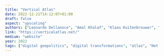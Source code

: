 ```yaml
---
title: "Vertical Atlas"
date: 2022-12-21T14:12:07+01:00
draft: false
aspect: "upscaling"
authors: ["Leonardo Dellanoce", "Amal Khalaf", "Klaas Kuitenbrouwer", "Nanjala Nyabola", "Renée Roukens", "Arthur Steiner", "Mi You"]
link: "https://verticalatlas.net/"
medium: "website"
year: 2022
tags: ["digital geopolitics", "digital transformations", "atlas", "Het Nieuwe Instituut", "Digital Earth research fellowship", "Sophia Al Maria, Heba Y. Amin, Lotte Arndt, Benjamin H. Bratton, Kévin Bray, James Bridle, Ingrid Burrington, Adriana Bustos, Ben Cerveny, Guo Cheng, Chimurenga, Cristina Cochior, Sounak Das, Data Justice Lab (Philippa Metcalfe, Fieke Jansen), Pablo DeSoto, Alexis Destoop, Marjolijn Dijkman, DISNOVATION.ORG, Maarten Vanden Eynde, Cao Fei, Shuang Lu Frost, Maya Indira Ganesh, Pélagie Gbaguidi, GCC Group, Geocinema (Asia Bazdyrieva, Solveig Qu Suess), John Gerrard, Oulimata Gueye, Camille Henrot, Femke Herregraven, Yuk Hui, Sanneke Huisman, Victoria Ivanova, Vladan Joler, Isaac Kariuki, Klaas Kuitenbrouwer, Francois Knoetze, Srinivas Kodali, Bogna Konior, Lukáš Likavčan, Abu Bakarr Mansaray, Svitlana Matviyenko, Emo de Medeiros, Metahaven, Dorine Mokha, Jean Katambayi Mukendi, Musasa, Katja Novitskova, Nanjala Nyabola, Trevor Paglen, Alice Piva, Chen ‘Stanley’ Qiufan, Nii Quaynor, Elia Rediger, Tabita Rezaire, Lucas Rolim, Bassem Saad, Nanjira Sambuli, Georges Senga, Nzilani Simu, Andrej Škufca, Ksenia Tatarchenko, Suzanne Treister, Unknown Fields, Jordi Vallverdú, Richard Vijgen, Sarah Waiswa, Zhan Wang, Kedolwa Waziri, Mi You, Qiu Zhijie, Dan Zhu"]
---
```

